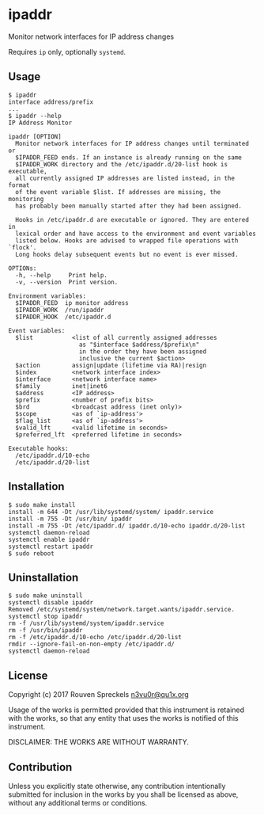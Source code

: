 # ipaddr

Monitor network interfaces for IP address changes

Requires `ip` only, optionally `systemd`.

## Usage

```text
$ ipaddr
interface address/prefix
...
$ ipaddr --help
IP Address Monitor

ipaddr [OPTION]
  Monitor network interfaces for IP address changes until terminated or
  $IPADDR_FEED ends. If an instance is already running on the same
  $IPADDR_WORK directory and the /etc/ipaddr.d/20-list hook is executable,
  all currently assigned IP addresses are listed instead, in the format
  of the event variable $list. If addresses are missing, the monitoring
  has probably been manually started after they had been assigned.

  Hooks in /etc/ipaddr.d are executable or ignored. They are entered in
  lexical order and have access to the environment and event variables
  listed below. Hooks are advised to wrapped file operations with `flock'.
  Long hooks delay subsequent events but no event is ever missed.

OPTIONs:
  -h, --help     Print help.
  -v, --version  Print version.

Environment variables:
  $IPADDR_FEED  ip monitor address
  $IPADDR_WORK  /run/ipaddr
  $IPADDR_HOOK  /etc/ipaddr.d

Event variables:
  $list           <list of all currently assigned addresses
                    as "$interface $address/$prefix\n"
                    in the order they have been assigned
                    inclusive the current $action>
  $action         assign|update (lifetime via RA)|resign
  $index          <network interface index>
  $interface      <network interface name>
  $family         inet|inet6
  $address        <IP address>
  $prefix         <number of prefix bits>
  $brd            <broadcast address (inet only)>
  $scope          <as of `ip-address'>
  $flag_list      <as of `ip-address'>
  $valid_lft      <valid lifetime in seconds>
  $preferred_lft  <preferred lifetime in seconds>

Executable hooks:
  /etc/ipaddr.d/10-echo
  /etc/ipaddr.d/20-list
```

## Installation

```text
$ sudo make install
install -m 644 -Dt /usr/lib/systemd/system/ ipaddr.service
install -m 755 -Dt /usr/bin/ ipaddr
install -m 755 -Dt /etc/ipaddr.d/ ipaddr.d/10-echo ipaddr.d/20-list
systemctl daemon-reload
systemctl enable ipaddr
systemctl restart ipaddr
$ sudo reboot
```

## Uninstallation

```text
$ sudo make uninstall
systemctl disable ipaddr
Removed /etc/systemd/system/network.target.wants/ipaddr.service.
systemctl stop ipaddr
rm -f /usr/lib/systemd/system/ipaddr.service
rm -f /usr/bin/ipaddr
rm -f /etc/ipaddr.d/10-echo /etc/ipaddr.d/20-list
rmdir --ignore-fail-on-non-empty /etc/ipaddr.d/
systemctl daemon-reload
```

## License

Copyright (c) 2017 Rouven Spreckels <n3vu0r@qu1x.org>

Usage of the works is permitted provided that
this instrument is retained with the works, so that
any entity that uses the works is notified of this instrument.

DISCLAIMER: THE WORKS ARE WITHOUT WARRANTY.

## Contribution

Unless you explicitly state otherwise, any contribution intentionally submitted
for inclusion in the works by you shall be licensed as above, without any
additional terms or conditions.
